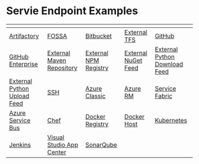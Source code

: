 # Servie Endpoint Examples

| []() |  |  |  |  |
|---|---|---|---|---|
| [Artifactory](artifactory.tf) | [FOSSA](fossa.tf) | [Bitbucket](bitbucket.tf) | [External TFS](externaltfs.tf) | [GitHub](github.tf) |
| [GitHub Enterprise](githubenterprise.tf) | [External Maven Repository](externalmavenrepository.tf) | [External NPM Registry](externalnpmregistry.tf) | [External NuGet Feed](nuget.tf) | [External Python Download Feed](externalPythonDownloadFeed.tf) |
| [External Python Upload Feed](externalPythonUploadFeed.tf) | [SSH](ssh.tf) | [Azure Classic](azureclassic.tf) | [Azure RM](azurerm.tf) | [Service Fabric](servicefabric.tf) |
| [Azure Service Bus](azureservicebus.tf)| [Chef](chef.tf)|[Docker Registry](dockerregistry.tf) |[Docker Host](dockerhost.tf) | [Kubernetes](kubernetes.tf) |
| [Jenkins](jenkins.tf) | [Visual Studio App Center](vsmobilecenter.tf) | [SonarQube](sonarqube.tf) | | |
